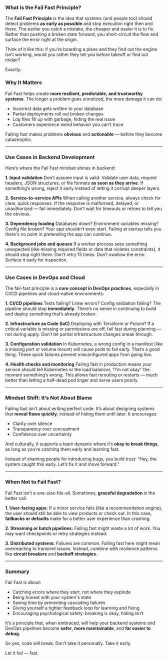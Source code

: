 ### What is the Fail Fast Principle?

The **Fail Fast Principle** is the idea that systems (and people too) should detect problems **as early as possible** and stop execution right then and there. The earlier you catch a mistake, the cheaper and easier it is to fix. Rather than pushing a broken state forward, you short-circuit the flow and surface the error right at the origin.

Think of it like this: if you’re boarding a plane and they find out the engine isn’t working, would you rather they tell you before takeoff or find out midair?

Exactly.

### Why It Matters

Fail Fast helps create **more resilient, predictable, and trustworthy systems**. The longer a problem goes unnoticed, the more damage it can do:

- Incorrect data gets written to your database
- Partial deployments roll out broken changes
- Log files fill up with garbage, hiding the real issue
- Customers experience weird behavior you can't trace

Failing fast makes problems **obvious** and **actionable** — before they become catastrophic.

---

### Use Cases in Backend Development

Here’s where the Fail Fast mindset shines in backend:

**1. Input validation**
Don’t assume input is valid. Validate user data, request headers, JSON structures, or file formats **as soon as they arrive**. If something’s wrong, reject it early instead of letting it corrupt deeper layers.

**2. Service-to-service APIs**
When calling another service, always check for clear, quick responses. If the response is malformed, delayed, or unauthorized — fail immediately. Don’t wait for timeouts or retries to tell you the obvious.

**3. Dependency loading**
Databases down? Environment variables missing? Config file broken? Your app shouldn’t even start. Failing at startup tells you there's no point in pretending the app can continue.

**4. Background jobs and queues**
If a worker process sees something unexpected (like missing required fields or data that violates constraints), it should stop right there. Don’t retry 15 times. Don’t swallow the error. Surface it early for inspection.

---

### Use Cases in DevOps and Cloud

The fail-fast principle is a **core concept in DevOps practices**, especially in CI/CD pipelines and cloud-native environments:

**1. CI/CD pipelines**
Tests failing? Linter errors? Config validation failing? The pipeline should stop **immediately**. There’s no sense in continuing to build and deploy something that’s already broken.

**2. Infrastructure as Code (IaC)**
Deploying with Terraform or Pulumi? If a critical variable is missing or permissions are off, fail fast during planning — not during apply. Don’t let partial infrastructure changes sneak through.

**3. Configuration validation**
In Kubernetes, a wrong config in a manifest (like a missing port or volume mount) will cause pods to fail early. That’s a good thing. These quick failures prevent misconfigured apps from going live.

**4. Health checks and monitoring**
Failing fast in production means your service should tell Kubernetes or the load balancer, "I'm not okay" the moment something’s wrong. This allows fast rerouting or restarts — much better than letting a half-dead pod linger and serve users poorly.

---

### Mindset Shift: It’s Not About Blame

Failing fast isn’t about writing perfect code. It’s about designing systems that **reveal flaws quickly**, instead of hiding them until later. It encourages:

- Clarity over silence
- Transparency over concealment
- Confidence over uncertainty

And culturally, it supports a team dynamic where it’s **okay to break things**, as long as you’re catching them early and learning fast.

Instead of shaming people for introducing bugs, you build trust: “Hey, the system caught this early. Let’s fix it and move forward.”

---

### When Not to Fail Fast?

Fail Fast isn’t a one-size-fits-all. Sometimes, **graceful degradation** is the better call.

**1. User-facing apps:**
If a minor service fails (like a recommendation engine), the user should still be able to view products or check out. In this case, **fallbacks or defaults** make for a better user experience than crashing.

**2. Streaming or batch pipelines:**
Failing fast might waste a lot of work. You may want checkpoints or retry strategies instead.

**3. Distributed systems:**
Failures are common. Failing fast here might mean overreacting to transient issues. Instead, combine with resilience patterns like **circuit breakers** and **backoff strategies**.

---

### Summary

Fail Fast is about:

- Catching errors where they start, not where they explode
- Being honest with your system's state
- Saving time by preventing cascading failures
- Giving yourself a tighter feedback loop for learning and fixing
- Encouraging psychological safety: breaking is okay, hiding isn’t

It’s a principle that, when embraced, will help your backend systems and DevOps pipelines become **safer**, **more maintainable**, and **far easier to debug**.

So yes, code will break. Don’t take it personally. Take it early.

Let it fail — fast.
